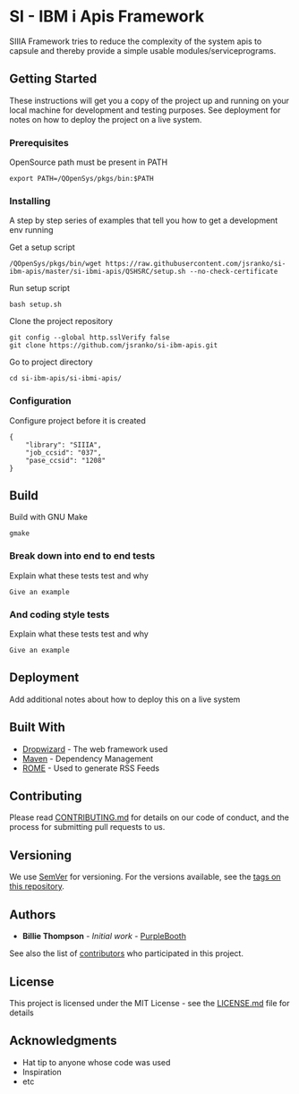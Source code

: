 # SI - IBM i Apis Framework

SIIIA Framework tries to reduce the complexity of the system apis to capsule and thereby provide a simple usable modules/serviceprograms. 

## Getting Started

These instructions will get you a copy of the project up and running on your local machine for development and testing purposes. See deployment for notes on how to deploy the project on a live system.

### Prerequisites

OpenSource path must be present in PATH

```
export PATH=/QOpenSys/pkgs/bin:$PATH
```

### Installing

A step by step series of examples that tell you how to get a development env running

Get a setup script

```
/QOpenSys/pkgs/bin/wget https://raw.githubusercontent.com/jsranko/si-ibm-apis/master/si-ibmi-apis/QSHSRC/setup.sh --no-check-certificate
```

Run setup script

```
bash setup.sh
```

Clone the project repository

```
git config --global http.sslVerify false
git clone https://github.com/jsranko/si-ibm-apis.git
```

Go to project directory
```
cd si-ibm-apis/si-ibmi-apis/
```

### Configuration

Configure project before it is created 

```
{
	"library": "SIIIA",
	"job_ccsid": "037",
	"pase_ccsid": "1208"
}
```

## Build

Build with GNU Make
```
gmake
```

### Break down into end to end tests

Explain what these tests test and why

```
Give an example
```

### And coding style tests

Explain what these tests test and why

```
Give an example
```

## Deployment

Add additional notes about how to deploy this on a live system

## Built With

* [Dropwizard](http://www.dropwizard.io/1.0.2/docs/) - The web framework used
* [Maven](https://maven.apache.org/) - Dependency Management
* [ROME](https://rometools.github.io/rome/) - Used to generate RSS Feeds

## Contributing

Please read [CONTRIBUTING.md](https://gist.github.com/PurpleBooth/b24679402957c63ec426) for details on our code of conduct, and the process for submitting pull requests to us.

## Versioning

We use [SemVer](http://semver.org/) for versioning. For the versions available, see the [tags on this repository](https://github.com/your/project/tags). 

## Authors

* **Billie Thompson** - *Initial work* - [PurpleBooth](https://github.com/PurpleBooth)

See also the list of [contributors](https://github.com/your/project/contributors) who participated in this project.

## License

This project is licensed under the MIT License - see the [LICENSE.md](LICENSE.md) file for details

## Acknowledgments

* Hat tip to anyone whose code was used
* Inspiration
* etc
